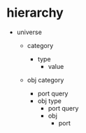 # hierarchy

- universe
    - category
        - type
            - value
        
    - obj category
        - port query
        - obj type
            - port query
            - obj
                - port
